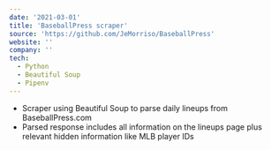 ```yaml
---
date: '2021-03-01'
title: 'BaseballPress scraper'
source: 'https://github.com/JeMorriso/BaseballPress'
website: ''
company: ''
tech:
  - Python
  - Beautiful Soup
  - Pipenv
---
```


- Scraper using Beautiful Soup to parse daily lineups from BaseballPress.com
- Parsed response includes all information on the lineups page plus relevant hidden information like MLB player IDs
